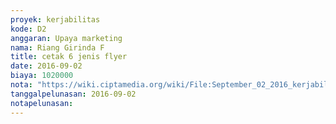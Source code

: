 ```yaml
---
proyek: kerjabilitas
kode: D2
anggaran: Upaya marketing
nama: Riang Girinda F
title: cetak 6 jenis flyer
date: 2016-09-02
biaya: 1020000
nota: "https://wiki.ciptamedia.org/wiki/File:September_02_2016_kerjabilitas_D2_bikin_flyer_ginda.jpg"
tanggalpelunasan: 2016-09-02
notapelunasan:
---
```


